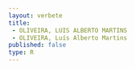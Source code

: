 ```yaml
---
layout: verbete
title:
 - OLIVEIRA, LUIS ALBERTO MARTINS
 - OLIVEIRA, Luís Alberto Martins
published: false
type: R
---
```


